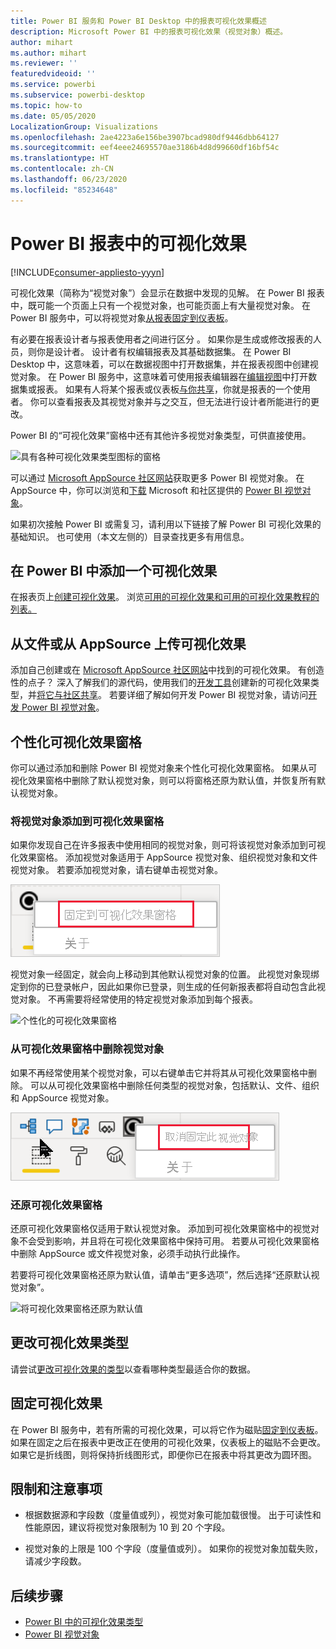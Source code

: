 ```yaml
---
title: Power BI 服务和 Power BI Desktop 中的报表可视化效果概述
description: Microsoft Power BI 中的报表可视化效果（视觉对象）概述。
author: mihart
ms.author: mihart
ms.reviewer: ''
featuredvideoid: ''
ms.service: powerbi
ms.subservice: powerbi-desktop
ms.topic: how-to
ms.date: 05/05/2020
LocalizationGroup: Visualizations
ms.openlocfilehash: 2ae4223a6e156be3907bcad980df9446dbb64127
ms.sourcegitcommit: eef4eee24695570ae3186b4d8d99660df16bf54c
ms.translationtype: HT
ms.contentlocale: zh-CN
ms.lasthandoff: 06/23/2020
ms.locfileid: "85234648"
---
```

# <a name="visualizations-in-power-bi-reports"></a>Power BI 报表中的可视化效果

[!INCLUDE[consumer-appliesto-yyyn](../includes/consumer-appliesto-yyyn.md)]    

可视化效果（简称为“视觉对象”）会显示在数据中发现的见解。 在 Power BI 报表中，既可能一个页面上只有一个视觉对象，也可能页面上有大量视觉对象。 在 Power BI 服务中，可以将视觉对象[从报表固定到仪表板](../create-reports/service-dashboard-pin-tile-from-report.md)。

有必要在报表设计者与报表使用者之间进行区分 。  如果你是生成或修改报表的人员，则你是设计者。  设计者有权编辑报表及其基础数据集。 在 Power BI Desktop 中，这意味着，可以在数据视图中打开数据集，并在报表视图中创建视觉对象。 在 Power BI 服务中，这意味着可使用报表编辑器在[编辑视图](../consumer/end-user-reading-view.md)中打开数据集或报表。 如果有人将某个报表或仪表板[与你共享](../consumer/end-user-shared-with-me.md)，你就是报表的一个使用者。 你可以查看报表及其视觉对象并与之交互，但无法进行设计者所能进行的更改。

Power BI 的“可视化效果”窗格中还有其他许多视觉对象类型，可供直接使用。

![具有各种可视化效果类型图标的窗格](media/power-bi-report-visualizations/power-bi-icons.png)

可以通过 [Microsoft AppSource 社区网站](https://appsource.microsoft.com)获取更多 Power BI 视觉对象。 在 AppSource 中，你可以浏览和[下载](https://appsource.microsoft.com/marketplace/apps?page=1&product=power-bi-visuals) Microsoft 和社区提供的 [Power BI 视觉对象](../developer/visuals/custom-visual-develop-tutorial.md)。

如果初次接触 Power BI 或需复习，请利用以下链接了解 Power BI 可视化效果的基础知识。  也可使用（本文左侧的）目录查找更多有用信息。

## <a name="add-a-visualization-in-power-bi"></a>在 Power BI 中添加一个可视化效果

在报表页上[创建可视化效果](power-bi-report-add-visualizations-i.md)。 浏览[可用的可视化效果和可用的可视化效果教程的列表。](power-bi-visualization-types-for-reports-and-q-and-a.md) 

## <a name="upload-a-visualization-from-a-file-or-from-appsource"></a>从文件或从 AppSource 上传可视化效果

添加自己创建或在 [Microsoft AppSource 社区网站](https://appsource.microsoft.com/marketplace/apps?product=power-bi-visuals)中找到的可视化效果。 有创造性的点子？ 深入了解我们的源代码，使用我们的[开发工具](../developer/visuals/custom-visual-develop-tutorial.md)创建新的可视化效果类型，并[将它与社区共享](../developer/visuals/office-store.md)。 若要详细了解如何开发 Power BI 视觉对象，请访问[开发 Power BI 视觉对象](../developer/visuals/custom-visual-develop-tutorial.md)。

## <a name="personalize-your-visualization-pane"></a>个性化可视化效果窗格

你可以通过添加和删除 Power BI 视觉对象来个性化可视化效果窗格。 如果从可视化效果窗格中删除了默认视觉对象，则可以将窗格还原为默认值，并恢复所有默认视觉对象。

### <a name="add-a-visual-to-the-visualization-pane"></a>将视觉对象添加到可视化效果窗格

如果你发现自己在许多报表中使用相同的视觉对象，则可将该视觉对象添加到可视化效果窗格。 添加视觉对象适用于 AppSource 视觉对象、组织视觉对象和文件视觉对象。 若要添加视觉对象，请右键单击视觉对象。

![固定到可视化效果窗格](media/power-bi-report-visualizations/power-bi-pin-custom-visual-option.png)

视觉对象一经固定，就会向上移动到其他默认视觉对象的位置。 此视觉对象现绑定到你的已登录帐户，因此如果你已登录，则生成的任何新报表都将自动包含此视觉对象。 不再需要将经常使用的特定视觉对象添加到每个报表。

![个性化的可视化效果窗格](media/power-bi-report-visualizations/power-bi-personalized-visualization-pane.png)

### <a name="remove-a-visual-from-the-visualization-pane"></a>从可视化效果窗格中删除视觉对象

如果不再经常使用某个视觉对象，可以右键单击它并将其从可视化效果窗格中删除。 可以从可视化效果窗格中删除任何类型的视觉对象，包括默认、文件、组织和 AppSource 视觉对象。

![取消固定到可视化效果窗格](media/power-bi-report-visualizations/unpin-visual.png)

### <a name="restore-the-visualization-pane"></a>还原可视化效果窗格

还原可视化效果窗格仅适用于默认视觉对象。 添加到可视化效果窗格中的视觉对象不会受到影响，并且将在可视化效果窗格中保持可用。 若要从可视化效果窗格中删除 AppSource 或文件视觉对象，必须手动执行此操作。

若要将可视化效果窗格还原为默认值，请单击“更多选项”，然后选择“还原默认视觉对象”。

![将可视化效果窗格还原为默认值](media/power-bi-report-visualizations/restore-default.png)

## <a name="change-the-visualization-type"></a>更改可视化效果类型

请尝试[更改可视化效果的类型](power-bi-report-change-visualization-type.md)以查看哪种类型最适合你的数据。

## <a name="pin-the-visualization"></a>固定可视化效果

在 Power BI 服务中，若有所需的可视化效果，可以将它作为磁贴[固定到仪表板](../create-reports/service-dashboard-pin-tile-from-report.md)。 如果在固定之后在报表中更改正在使用的可视化效果，仪表板上的磁贴不会更改。 如果它是折线图，则将保持折线图形式，即便你已在报表中将其更改为圆环图。

## <a name="limitations-and-considerations"></a>限制和注意事项
- 根据数据源和字段数（度量值或列），视觉对象可能加载很慢。  出于可读性和性能原因，建议将视觉对象限制为 10 到 20 个字段。 

- 视觉对象的上限是 100 个字段（度量值或列）。 如果你的视觉对象加载失败，请减少字段数。

## <a name="next-steps"></a>后续步骤

* [Power BI 中的可视化效果类型](power-bi-visualization-types-for-reports-and-q-and-a.md)
* [Power BI 视觉对象](../developer/visuals/power-bi-custom-visuals.md)
